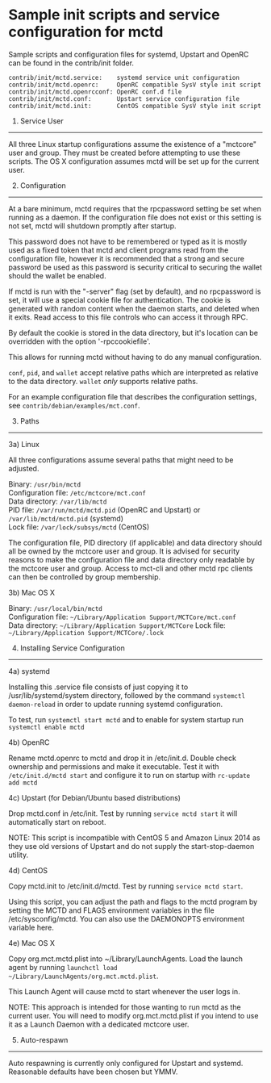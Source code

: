 Sample init scripts and service configuration for mctd
==========================================================

Sample scripts and configuration files for systemd, Upstart and OpenRC
can be found in the contrib/init folder.

    contrib/init/mctd.service:    systemd service unit configuration
    contrib/init/mctd.openrc:     OpenRC compatible SysV style init script
    contrib/init/mctd.openrcconf: OpenRC conf.d file
    contrib/init/mctd.conf:       Upstart service configuration file
    contrib/init/mctd.init:       CentOS compatible SysV style init script

1. Service User
---------------------------------

All three Linux startup configurations assume the existence of a "mctcore" user
and group.  They must be created before attempting to use these scripts.
The OS X configuration assumes mctd will be set up for the current user.

2. Configuration
---------------------------------

At a bare minimum, mctd requires that the rpcpassword setting be set
when running as a daemon.  If the configuration file does not exist or this
setting is not set, mctd will shutdown promptly after startup.

This password does not have to be remembered or typed as it is mostly used
as a fixed token that mctd and client programs read from the configuration
file, however it is recommended that a strong and secure password be used
as this password is security critical to securing the wallet should the
wallet be enabled.

If mctd is run with the "-server" flag (set by default), and no rpcpassword is set,
it will use a special cookie file for authentication. The cookie is generated with random
content when the daemon starts, and deleted when it exits. Read access to this file
controls who can access it through RPC.

By default the cookie is stored in the data directory, but it's location can be overridden
with the option '-rpccookiefile'.

This allows for running mctd without having to do any manual configuration.

`conf`, `pid`, and `wallet` accept relative paths which are interpreted as
relative to the data directory. `wallet` *only* supports relative paths.

For an example configuration file that describes the configuration settings,
see `contrib/debian/examples/mct.conf`.

3. Paths
---------------------------------

3a) Linux

All three configurations assume several paths that might need to be adjusted.

Binary:              `/usr/bin/mctd`  
Configuration file:  `/etc/mctcore/mct.conf`  
Data directory:      `/var/lib/mctd`  
PID file:            `/var/run/mctd/mctd.pid` (OpenRC and Upstart) or `/var/lib/mctd/mctd.pid` (systemd)  
Lock file:           `/var/lock/subsys/mctd` (CentOS)  

The configuration file, PID directory (if applicable) and data directory
should all be owned by the mctcore user and group.  It is advised for security
reasons to make the configuration file and data directory only readable by the
mctcore user and group.  Access to mct-cli and other mctd rpc clients
can then be controlled by group membership.

3b) Mac OS X

Binary:              `/usr/local/bin/mctd`  
Configuration file:  `~/Library/Application Support/MCTCore/mct.conf`  
Data directory:      `~/Library/Application Support/MCTCore`
Lock file:           `~/Library/Application Support/MCTCore/.lock`

4. Installing Service Configuration
-----------------------------------

4a) systemd

Installing this .service file consists of just copying it to
/usr/lib/systemd/system directory, followed by the command
`systemctl daemon-reload` in order to update running systemd configuration.

To test, run `systemctl start mctd` and to enable for system startup run
`systemctl enable mctd`

4b) OpenRC

Rename mctd.openrc to mctd and drop it in /etc/init.d.  Double
check ownership and permissions and make it executable.  Test it with
`/etc/init.d/mctd start` and configure it to run on startup with
`rc-update add mctd`

4c) Upstart (for Debian/Ubuntu based distributions)

Drop mctd.conf in /etc/init.  Test by running `service mctd start`
it will automatically start on reboot.

NOTE: This script is incompatible with CentOS 5 and Amazon Linux 2014 as they
use old versions of Upstart and do not supply the start-stop-daemon utility.

4d) CentOS

Copy mctd.init to /etc/init.d/mctd. Test by running `service mctd start`.

Using this script, you can adjust the path and flags to the mctd program by
setting the MCTD and FLAGS environment variables in the file
/etc/sysconfig/mctd. You can also use the DAEMONOPTS environment variable here.

4e) Mac OS X

Copy org.mct.mctd.plist into ~/Library/LaunchAgents. Load the launch agent by
running `launchctl load ~/Library/LaunchAgents/org.mct.mctd.plist`.

This Launch Agent will cause mctd to start whenever the user logs in.

NOTE: This approach is intended for those wanting to run mctd as the current user.
You will need to modify org.mct.mctd.plist if you intend to use it as a
Launch Daemon with a dedicated mctcore user.

5. Auto-respawn
-----------------------------------

Auto respawning is currently only configured for Upstart and systemd.
Reasonable defaults have been chosen but YMMV.
